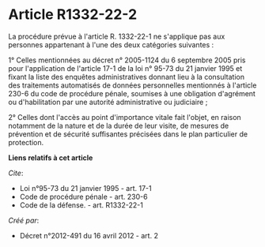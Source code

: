 # Article R1332-22-2

La procédure prévue à l'article R. 1332-22-1 ne s'applique pas aux personnes appartenant à l'une des deux catégories
suivantes : 

1° Celles mentionnées au décret n° 2005-1124 du 6 septembre 2005 pris pour l'application de l'article 17-1 de la loi n° 95-73
du 21 janvier 1995 et fixant la liste des enquêtes administratives donnant lieu à la consultation des traitements automatisés
de données personnelles mentionnés à l'article 230-6 du code de procédure pénale, soumises à une obligation d'agrément ou
d'habilitation par une autorité administrative ou judiciaire ; 

2° Celles dont l'accès au point d'importance vitale fait l'objet, en raison notamment de la nature et de la durée de leur
visite, de mesures de prévention et de sécurité suffisantes précisées dans le plan particulier de protection.

**Liens relatifs à cet article**

_Cite_:

  - Loi n°95-73 du 21 janvier 1995 - art. 17-1
  - Code de procédure pénale - art. 230-6
  - Code de la défense. - art. R1332-22-1

_Créé par_:

  - Décret n°2012-491 du 16 avril 2012 - art. 2
